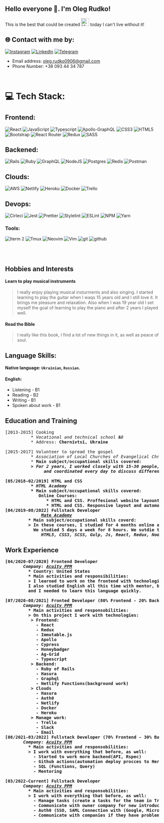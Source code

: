 ## Hello everyone 👋. I'm Oleg Rudko!
This is the best that could be created  <img align="auto" alt="Vim" width="26px" src="https://upload.wikimedia.org/wikipedia/commons/thumb/4/4f/Icon-Vim.svg/256px-Icon-Vim.svg.png" /> today I can't live without it!
## 🌐 Contact with me by:

[![Instagram](https://img.shields.io/badge/Instagram-%23E4405F.svg?logo=Instagram&logoColor=white)](https://instagram.com/rudkooleh)
[![LinkedIn](https://img.shields.io/badge/LinkedIn-%230077B5.svg?logo=linkedin&logoColor=white)](https://linkedin.com/in/oleg-r-940a68197)
[![Telegram](https://img.shields.io/badge/Telegram-2CA5E0?style=for-the-badge&logo=telegram&logoColor=white)](https://telegram.me/olegusR)
<br />
- Email address: oleg.rudko0906@gmail.com
- Phone Number: +38 093 44 34 787

<br />

# 💻 Tech Stack:
## Frontend:
![React](https://img.shields.io/badge/react-%2320232a.svg?style=for-the-badge&logo=react&logoColor=%2361DAFB)
![JavaScript](https://img.shields.io/badge/javascript-%23323330.svg?style=for-the-badge&logo=javascript&logoColor=%23F7DF1E)
![Typescript](https://img.shields.io/badge/TypeScript-007ACC?style=for-the-badge&logo=typescript&logoColor=white)
![Apollo-GraphQL](https://img.shields.io/badge/-ApolloGraphQL-311C87?style=for-the-badge&logo=apollo-graphql)
![CSS3](https://img.shields.io/badge/css3-%231572B6.svg?style=for-the-badge&logo=css3&logoColor=white)
![HTML5](https://img.shields.io/badge/html5-%23E34F26.svg?style=for-the-badge&logo=html5&logoColor=white)
![Bootstrap](https://img.shields.io/badge/bootstrap-%23563D7C.svg?style=for-the-badge&logo=bootstrap&logoColor=white)
![React Router](https://img.shields.io/badge/React_Router-CA4245?style=for-the-badge&logo=react-router&logoColor=white)
![Redux](https://img.shields.io/badge/redux-%23593d88.svg?style=for-the-badge&logo=redux&logoColor=white)
![SASS](https://img.shields.io/badge/SASS-hotpink.svg?style=for-the-badge&logo=SASS&logoColor=white)

## Backened:
![Rails](https://img.shields.io/badge/rails-%23CC0000.svg?style=for-the-badge&logo=ruby-on-rails&logoColor=white)
![Ruby](https://img.shields.io/badge/ruby-%23CC342D.svg?style=for-the-badge&logo=ruby&logoColor=white)
![GraphQL](https://img.shields.io/badge/-GraphQL-E10098?style=for-the-badge&logo=graphql&logoColor=white)
![NodeJS](https://img.shields.io/badge/node.js-6DA55F?style=for-the-badge&logo=node.js&logoColor=white)
![Postgres](https://img.shields.io/badge/postgres-%23316192.svg?style=for-the-badge&logo=postgresql&logoColor=white)
![Redis](https://img.shields.io/badge/redis-%23DD0031.svg?style=for-the-badge&logo=redis&logoColor=white)
![Postman](https://img.shields.io/badge/Postman-FF6C37?style=for-the-badge&logo=postman&logoColor=white)

## Clouds:
![AWS](https://img.shields.io/badge/AWS-%23FF9900.svg?style=for-the-badge&logo=amazon-aws&logoColor=white)
![Netlify](https://img.shields.io/badge/netlify-%23000000.svg?style=for-the-badge&logo=netlify&logoColor=#00C7B7)
![Heroku](https://img.shields.io/badge/heroku-%23430098.svg?style=for-the-badge&logo=heroku&logoColor=white)
![Docker](https://img.shields.io/badge/docker-%230db7ed.svg?style=for-the-badge&logo=docker&logoColor=white)
![Trello](https://img.shields.io/badge/Trello-%23026AA7.svg?style=for-the-badge&logo=Trello&logoColor=white)

## Devops:
![Cirleci](https://img.shields.io/badge/circleci-343434?style=for-the-badge&logo=circleci&logoColor=white)
![Jest](https://img.shields.io/badge/Jest-323330?style=for-the-badge&logo=Jest&logoColor=white)
![Prettier](https://img.shields.io/badge/prettier-1A2C34?style=for-the-badge&logo=prettier&logoColor=F7BA3E)
![Stylelint](https://img.shields.io/badge/stylelint-000?style=for-the-badge&logo=stylelint&logoColor=white)
![ESLint](https://img.shields.io/badge/ESLint-4B3263?style=for-the-badge&logo=eslint&logoColor=white)
![NPM](https://img.shields.io/badge/NPM-%23000000.svg?style=for-the-badge&logo=npm&logoColor=white)
![Yarn](https://img.shields.io/badge/yarn-%232C8EBB.svg?style=for-the-badge&logo=yarn&logoColor=white)

### Tools:
![Iterm 2](https://img.shields.io/badge/iTerm2-000000?style=for-the-badge&logo=iterm2&logoColor=white)
![Tmux](https://img.shields.io/badge/tmux-1BB91F?style=for-the-badge&logo=tmux&logoColor=white)
![Neovim](https://img.shields.io/badge/NeoVim-%2357A143.svg?&style=for-the-badge&logo=neovim&logoColor=white)
![Vim](https://img.shields.io/badge/VIM-%2311AB00.svg?&style=for-the-badge&logo=vim&logoColor=white)
![git](https://img.shields.io/badge/GIT-E44C30?style=for-the-badge&logo=git&logoColor=white)
![github](https://img.shields.io/badge/GitHub-100000?style=for-the-badge&logo=github&logoColor=white)

<br />
<br />

## Hobbies and Interests
#### Learn to play musical instruments
> I really enjoy playing musical insturments and also singing. I started learning to play the guitar when I waqs 15 years old and I still love it. It brings me pleasure and relaxation. Also when I was 19 year old I set myself the goal of learning to play the piano and after 2 years I played well.
#### Read the Bible
> I really like this book, I find a lot of new things in it, as well as peace of soul.

## Language Skills:
#### Native language: `Ukrainian`, `Russian`.
#### English:
- Listening - B1
- Reading - B2
- Writing - B1
- Spoken about work - B1

## Education and Training
<pre>
[2013-2015] Cooking
          * <i>Vocational and technical school №8</i>
          * Address: <b>Chernivtsi, Ukraine</b>
            
[2015-2017] Volunteer to spread the gospel
          * <i>Association of Local Churches of Evangelical Christians</i>
          * <b>Main subject/occupational skills covered:
          > <i>For 2 years, I worked closely with 15-30 people, we learned how to work together
               and coordinated every day to discuss different topics. It really helped me understand teamwork.</i>
               
[05/2018-02/2019] HTML and CSS
          * <b><i>HTML Academy</i></b>
          * <b>Main subject/occupational skills covered:</b>
             Online Courses:
                * HTML and CSS. Proffesional website layount
                * HTML and CSS. Responsive layout and automation
[04/2019-08/2022] Fullstack Developer
              <i><a href="https://mate.academy/">Mate Academy</a></i>
         * Main subject/occupational skills coverd:
         > In these courses, I studied for 4 months online at work. 
           We studied 5 days a week for 8 hours. We sutdie the following technologies:
              <i>HTML5, CSS3, SCSS, Gulp, Js, React, Redux, Node.js</i>
</pre>

## Work Experience
<pre>
[04/2020-07/2020] Frontend Developer
       <i>Company: <a href="https://www.linkedin.com/company/acuity-ppm/">Acuity PPM</a></i>
         * Country: United States
         * Main activities and responsibilities:
         > I learned to work on the frontend with technologies such as React, Redux, Immutable.js.
         I also studied English all this time with mentor, because my team is all English-speaking
         and I needed to learn this language quickly.
         
[07/2020-08/2021] Fronted Developer (80% Frontend - 20% Backend)
       <i>Company: <a href="https://www.linkedin.com/company/acuity-ppm/">Acuity PPM</a></i>
         * Main activities and responsobilities:
         > On this project I work with technologies:
          > Frontend:
            - React
            - Redux
            - Immutable.js
            - Apollo
            - Cypress
            - Honeybadger
            - Ag-Grid
            - Typescript
          > Backend:
            - Ruby of Rails
            - Hasura
            - Graphql
            - Netlify Functions(background work)
          > Clouds
            - Hasura
            - Auth0
            - Netlify
            - Docker
            - Heroku
          > Manage work:
            - Trello
            - Slack
            - Email
[08/2021-03/2022] Fullstack Developer (70% Frontend - 30% Backend)
       <i>Company: <a href="https://www.linkedin.com/company/acuity-ppm/">Acuity PPM</a></i>
         * Main activities and responsobilities:
         > I work with everything that before, as well:
           - Started to work more backend(API, Rspec)
           - Github actions(automation deploy procces to Heroku, Netlify, Hasura)
           - SQL (Functions, Query)
           - Mentoring
            
[03/2022-Current] Fullstack Developer
       <i>Company: <a href="https://www.linkedin.com/company/acuity-ppm/">Acuity PPM</a></i>
         * Main activities and responsobilities:
         > I work with everything that before, as well:
           - Manage tasks (create a tasks for the team in Trello board)
           - Communicate with owner company for new introductions for business (technical side)
           - Auth0 (SSO, SAML Connection with (Google, Microsoft, Okta, DUO)
           - Communicate with companies if they have problems in order to solve them (tech support online)
           
           
</pre>

###

[twitter]: https://twitter.com/codeSTACKr
[youtube]: https://youtube.com/codeSTACKr
[instagram]: https://www.instagram.com/rudkooleh/
[linkedin]: https://www.linkedin.com/in/oleg-r-940a68197/
[webdevplaylist]: https://www.youtube.com/playlist?list=PLkwxH9e_vrAJ0WbEsFA9W3I1W-g_BTsbt
[jsplaylist]: https://www.youtube.com/playlist?list=PLkwxH9e_vrALRJKu7wfXby3MKeflhTu6B
[cssplaylist]: https://www.youtube.com/playlist?list=PLkwxH9e_vrALSdvZuEh6gqQdmDoDIoqz4
[reactplaylist]: https://www.youtube.com/playlist?list=PLkwxH9e_vrAK4TdffpxKY3QGyHCpxFcQ0
[telegram]: https://telegram.me/olegusR


